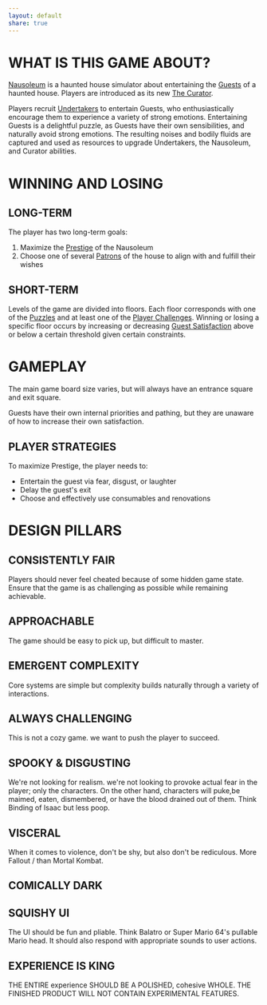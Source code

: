 ```yaml
---
layout: default
share: true
---
```

  
# WHAT IS THIS GAME ABOUT?  
  
[Nausoleum](Nausoleum/Docs/Design/Writing/Nausoleum.md) is a haunted house simulator about entertaining the [Guests](Guests.md) of a haunted house. Players are introduced as its new [The Curator](The%20Curator.md).  
  
Players recruit [Undertakers](Undertakers.md) to entertain Guests, who enthusiastically encourage them to experience a variety of strong emotions. Entertaining Guests is a delightful puzzle, as Guests have their own sensibilities, and naturally avoid strong emotions. The resulting noises and bodily fluids are captured and used as resources to upgrade Undertakers, the Nausoleum, and Curator abilities.  
  
# WINNING AND LOSING  
  
## LONG-TERM  
  
The player has two long-term goals:  
  
1. Maximize the [Prestige](Nausoleum/Docs/Design/Curator/Prestige.md) of the Nausoleum  
2. Choose one of several [Patrons](Patrons.md) of the house to align with and fulfill their wishes  
  
## SHORT-TERM  
  
Levels of the game are divided into floors. Each floor corresponds with one of the [Puzzles](Puzzles.md) and at least one of the [Player Challenges](Player%20Challenges.md). Winning or losing a specific floor occurs by increasing or decreasing [Guest Satisfaction](Nausoleum/Docs/Design/Guests/Guest%20Satisfaction.md) above or below a certain threshold given certain constraints.  
  
# GAMEPLAY  
  
The main game board size varies, but will always have an entrance square and exit square.  
  
Guests have their own internal priorities and pathing, but they are unaware of how to increase their own satisfaction.  
  
## PLAYER STRATEGIES  
  
To maximize Prestige, the player needs to:  
  
* Entertain the guest via fear, disgust, or laughter  
* Delay the guest's exit  
* Choose and effectively use consumables and renovations  
  
# DESIGN PILLARS  
  
## CONSISTENTLY FAIR  
  
Players should never feel cheated because of some hidden game state. Ensure that the game is as challenging as possible while remaining achievable.  
  
## APPROACHABLE  
  
The game should be easy to pick up, but difficult to master.  
  
## EMERGENT COMPLEXITY  
  
Core systems are simple but complexity builds naturally through a variety of interactions.  
  
## ALWAYS CHALLENGING  
  
This is not a cozy game. we want to push the player to succeed.  
  
## SPOOKY & DISGUSTING  
  
We're not looking for realism. we're not looking to provoke actual fear in the player; only the characters. On the other hand, characters will puke,be maimed, eaten, dismembered, or have the blood drained out of them. Think Binding of Isaac but less poop.  
  
## VISCERAL  
  
When it comes to violence, don't be shy, but also don't be rediculous. More Fallout / than Mortal Kombat.  
  
## COMICALLY DARK  
  
## SQUISHY UI  
  
The UI should be fun and pliable. Think Balatro or Super Mario 64's pullable Mario head. It should also respond with appropriate sounds to user actions.  
  
## EXPERIENCE IS KING  
  
THE ENTIRE experience SHOULD BE A POLISHED, cohesive WHOLE. THE FINISHED PRODUCT WILL NOT CONTAIN EXPERIMENTAL FEATURES.  
